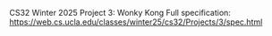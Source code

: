 CS32 Winter 2025 Project 3: Wonky Kong
Full specification: https://web.cs.ucla.edu/classes/winter25/cs32/Projects/3/spec.html
